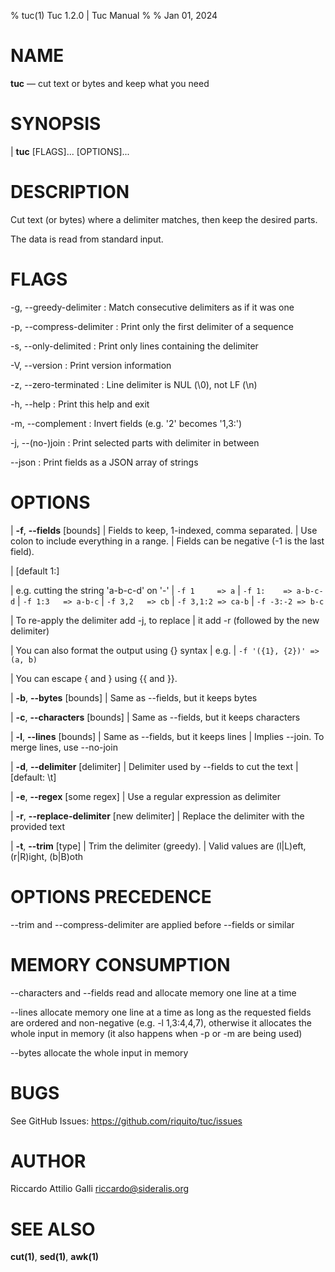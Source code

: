 % tuc(1) Tuc 1.2.0 | Tuc Manual
%
% Jan 01, 2024

NAME
====

**tuc** — cut text or bytes and keep what you need

SYNOPSIS
========

| **tuc** \[FLAGS]... \[OPTIONS]...

DESCRIPTION
===========

Cut text (or bytes) where a delimiter matches, then keep the desired parts.  

The data is read from standard input.

FLAGS
=====

-g, \--greedy-delimiter
:   Match consecutive delimiters as if it was one

-p, \--compress-delimiter
:   Print only the first delimiter of a sequence

-s, \--only-delimited
:   Print only lines containing the delimiter

-V, \--version
:   Print version information

-z, \--zero-terminated
:   Line delimiter is NUL (\0), not LF (\\n)

-h, \--help
:   Print this help and exit

-m, \--complement
:   Invert fields (e.g. \'2\' becomes \'1,3:\')

-j, \--(no-)join
:   Print selected parts with delimiter in between

\--json
:   Print fields as a JSON array of strings

OPTIONS
=======

| **-f**, **\--fields** [bounds]
|        Fields to keep, 1-indexed, comma separated.
|        Use colon to include everything in a range.
|        Fields can be negative (-1 is the last field).

|        [default 1:]

|        e.g. cutting the string \'a-b-c-d\' on \'-\'
|          `-f 1     => a`
|          `-f 1:    => a-b-c-d`
|          `-f 1:3   => a-b-c`
|          `-f 3,2   => cb`
|          `-f 3,1:2 => ca-b`
|          `-f -3:-2 => b-c`

|        To re-apply the delimiter add -j, to replace
|        it add -r (followed by the new delimiter)

|        You can also format the output using {} syntax
|        e.g.
|          `-f '({1}, {2})' => (a, b)`

|        You can escape { and } using {{ and }}.

| **-b**, **\--bytes** [bounds]
|        Same as \--fields, but it keeps bytes

| **-c**, **\--characters** [bounds]
|        Same as \--fields, but it keeps characters

| **-l**, **\--lines** [bounds]
|        Same as \--fields, but it keeps lines
|        Implies \--join. To merge lines, use \--no-join

| **-d**, **\--delimiter** [delimiter]
|        Delimiter used by \--fields to cut the text
|        [default: \\t]

| **-e**, **\--regex** [some regex]
|        Use a regular expression as delimiter

| **-r**, **\--replace-delimiter** [new delimiter]
|        Replace the delimiter with the provided text

| **-t**, **\--trim** [type]
|        Trim the delimiter (greedy).
|        Valid values are (l|L)eft, (r|R)ight, (b|B)oth

OPTIONS PRECEDENCE
==================

\--trim and \--compress-delimiter are applied before \--fields or similar

MEMORY CONSUMPTION
==================

\--characters and \--fields read and allocate memory one line at a time

\--lines allocate memory one line at a time as long as the requested fields are
 ordered and non-negative (e.g. -l 1,3:4,4,7), otherwise it allocates
 the whole input in memory (it also happens when -p or -m are being used)  

\--bytes allocate the whole input in memory

BUGS
====

See GitHub Issues: <https://github.com/riquito/tuc/issues>

AUTHOR
======

Riccardo Attilio Galli <riccardo@sideralis.org>

SEE ALSO
========

**cut(1)**, **sed(1)**, **awk(1)**
